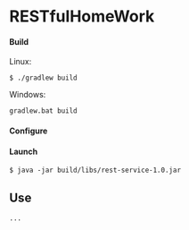 # RESTfulHomeWork
#### Build
Linux:
```
$ ./gradlew build
```
Windows:
```
gradlew.bat build
```
#### Configure

#### Launch
```
$ java -jar build/libs/rest-service-1.0.jar
```
## Use
```
...
```

